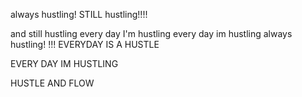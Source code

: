always hustling! 
STILL hustling!!!!

and still hustling
every day I'm hustling
every day im hustling
always hustling! !!!
EVERYDAY IS A HUSTLE

EVERY DAY IM HUSTLING

HUSTLE AND FLOW


